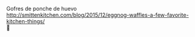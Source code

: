 Gofres de ponche de huevo	http://smittenkitchen.com/blog/2015/12/eggnog-waffles-a-few-favorite-kitchen-things/	
਍